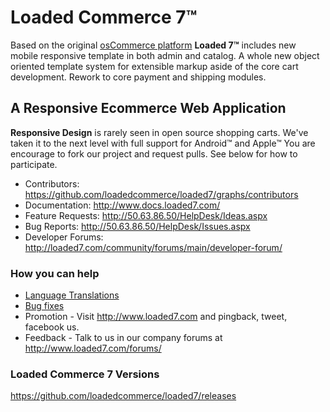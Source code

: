 # Loaded Commerce 7&trade;
Based on the original [osCommerce platform](http://www.oscommerce.com "osCommerce Online Merchant") __Loaded 7&trade;__ includes new mobile responsive template in both admin and catalog.
A whole new object oriented template system for extensible markup aside of the core cart development. Rework to core payment and shipping modules.
## A Responsive Ecommerce Web Application
**Responsive Design** is rarely seen in open source shopping carts. We've taken it to the next level with full support for Android&trade; and Apple&trade;
You are encourage to fork our project and request pulls. See below for how to participate.

* Contributors:           https://github.com/loadedcommerce/loaded7/graphs/contributors
* Documentation:          http://www.docs.loaded7.com/
* Feature Requests:       http://50.63.86.50/HelpDesk/Ideas.aspx
* Bug Reports:            http://50.63.86.50/HelpDesk/Issues.aspx
* Developer Forums:       http://loaded7.com/community/forums/main/developer-forum/

### How you can help
* [Language Translations](https://github.com/loadedcommerce/loaded7-languages/ "Language Project")
* [Bug fixes](http://50.63.86.50/HelpDesk/Issues.aspx "Bug Fixes")
* Promotion - Visit http://www.loaded7.com and pingback, tweet, facebook us.
* Feedback - Talk to us in our company forums at http://www.loaded7.com/forums/

### Loaded Commerce 7 Versions
https://github.com/loadedcommerce/loaded7/releases
